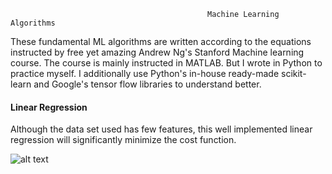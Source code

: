                                                 Machine Learning Algorithms
             
These fundamental ML algorithms are written according to the equations instructed by free yet amazing Andrew Ng's Stanford Machine learning course. The course is mainly instructed in MATLAB. But I wrote in Python to practice myself. I additionally use Python's in-house ready-made scikit-learn and Google's tensor flow libraries to understand better.
                                               
                                               
#### Linear Regression

Although the data set used has few features, this well implemented linear regression will significantly minimize the cost function. 

![alt text](https://github.com/PyayAungSan/Machine-Learning/img/Cost-Function.png)


                                               
